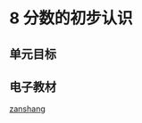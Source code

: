 # 8 分数的初步认识

## 单元目标

## 电子教材

<Ebook grade="xxsx3a" :pages="89" :paged="103" ></Ebook>

[zanshang](../res/zanshang.md ':include')